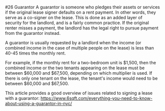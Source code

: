 #26 Guarantor
A guarantor is someone who pledges their assets or services if the original lease signer defaults on a rent payment. In other words, they serve as a co-signer on the lease. This is done as an added layer of security for the landlord, and is a fairly common practice. If the original renter misses a payment, the landlord has the legal right to pursue payment from the guarantor instead. 

A guarantor is usually requested by a landlord when the income (or combined income in the case of multiple people on the lease) is less than 40-45 times the monthly rent. 

For example, if the monthly rent for a two-bedroom unit is $1,500, then the combined income or the two tenants appearing on the lease must be between $60,000 and $67,500, depending on which multiplier is used. If there is only one tenant on the lease, the tenant's income would need to be between $60,000 and $67,500. 
 
This article provides a good overview of issues related to signing a lease with a guarantor:
https://www.6sqft.com/everything-you-need-to-know-about-using-a-guarantor-in-nyc/